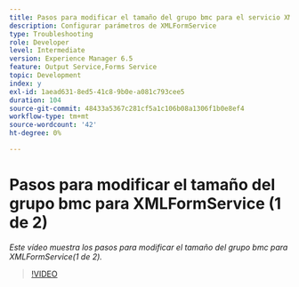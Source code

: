 ```yaml
---
title: Pasos para modificar el tamaño del grupo bmc para el servicio XMLForm (1 de 2)
description: Configurar parámetros de XMLFormService
type: Troubleshooting
role: Developer
level: Intermediate
version: Experience Manager 6.5
feature: Output Service,Forms Service
topic: Development
index: y
exl-id: 1aead631-8ed5-41c8-9b0e-a081c793cee5
duration: 104
source-git-commit: 48433a5367c281cf5a1c106b08a1306f1b0e8ef4
workflow-type: tm+mt
source-wordcount: '42'
ht-degree: 0%

---
```



# Pasos para modificar el tamaño del grupo bmc para XMLFormService (1 de 2)

*Este vídeo muestra los pasos para modificar el tamaño del grupo bmc para XMLFormService(1 de 2).*

>[!VIDEO](https://video.tv.adobe.com/v/3438667?quality=12&learn=on&captions=spa)
